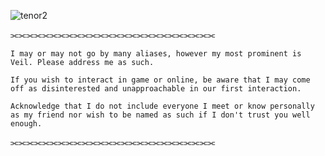 ![tenor2](https://github.com/user-attachments/assets/898c679c-4c16-48ea-8bf8-a69d25912e73)

⫘⫘⫘⫘⫘⫘⫘⫘⫘⫘⫘⫘⫘⫘⫘⫘⫘⫘⫘⫘⫘⫘⫘⫘⫘⫘
 

    I may or may not go by many aliases, however my most prominent is Veil. Please address me as such.

    If you wish to interact in game or online, be aware that I may come off as disinterested and unapproachable in our first interaction.

    Acknowledge that I do not include everyone I meet or know personally as my friend nor wish to be named as such if I don't trust you well enough.

 
⫘⫘⫘⫘⫘⫘⫘⫘⫘⫘⫘⫘⫘⫘⫘⫘⫘⫘⫘⫘⫘⫘⫘⫘⫘⫘

